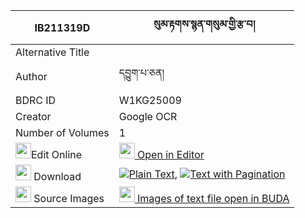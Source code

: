 |IB211319D|སུམ་རྟགས་སྙན་གསུམ་གྱི་རྩ་བ། 
| --- | --- 
|Alternative Title |
|Author| དབྱུག་པ་ཅན།
|BDRC ID | W1KG25009
|Creator | Google OCR
|Number of Volumes| 1
|<img width="25" src="https://img.icons8.com/color/25/000000/edit-property.png">Edit Online| [<img width="25" src="https://avatars.githubusercontent.com/u/45091458?s=200&v=4"> Open in Editor](http://editor.openpecha.org/IB211319D)
|<img width="25" src="https://img.icons8.com/fluent/48/000000/download-2.png"/>  Download | [![](https://img.icons8.com/color/20/000000/txt.png)Plain Text](https://github.com/Openpecha/IB211319D/releases/download/v1/sum_tak_nyen_sum_gyi_tsawa_plain_IB211319D.zip), [![](https://img.icons8.com/color/20/000000/txt.png)Text with Pagination](https://github.com/Openpecha/IB211319D/releases/download/v1/sum_tak_nyen_sum_gyi_tsawa_pages_IB211319D.zip)
|<img width="25" src="https://img.icons8.com/plasticine/100/000000/pictures-folder.png"/>  Source Images | [<img width="25" src="https://library.bdrc.io/icons/BUDA-small.svg"> Images of text file open in BUDA](https://library.bdrc.io/show/bdr:W1KG25009)